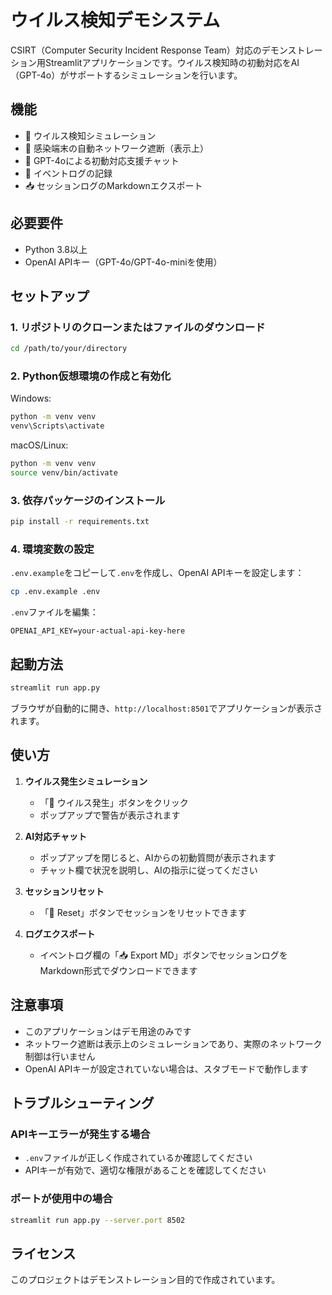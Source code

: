 # ウイルス検知デモシステム

CSIRT（Computer Security Incident Response Team）対応のデモンストレーション用Streamlitアプリケーションです。ウイルス検知時の初動対応をAI（GPT-4o）がサポートするシミュレーションを行います。

## 機能

- 🦠 ウイルス検知シミュレーション
- 🔴 感染端末の自動ネットワーク遮断（表示上）
- 🤖 GPT-4oによる初動対応支援チャット
- 📝 イベントログの記録
- 📥 セッションログのMarkdownエクスポート

## 必要要件

- Python 3.8以上
- OpenAI APIキー（GPT-4o/GPT-4o-miniを使用）

## セットアップ

### 1. リポジトリのクローンまたはファイルのダウンロード

```bash
cd /path/to/your/directory
```

### 2. Python仮想環境の作成と有効化

Windows:
```bash
python -m venv venv
venv\Scripts\activate
```

macOS/Linux:
```bash
python -m venv venv
source venv/bin/activate
```

### 3. 依存パッケージのインストール

```bash
pip install -r requirements.txt
```

### 4. 環境変数の設定

`.env.example`をコピーして`.env`を作成し、OpenAI APIキーを設定します：

```bash
cp .env.example .env
```

`.env`ファイルを編集：
```
OPENAI_API_KEY=your-actual-api-key-here
```

## 起動方法

```bash
streamlit run app.py
```

ブラウザが自動的に開き、`http://localhost:8501`でアプリケーションが表示されます。

## 使い方

1. **ウイルス発生シミュレーション**
   - 「🦠 ウイルス発生」ボタンをクリック
   - ポップアップで警告が表示されます

2. **AI対応チャット**
   - ポップアップを閉じると、AIからの初動質問が表示されます
   - チャット欄で状況を説明し、AIの指示に従ってください

3. **セッションリセット**
   - 「🔄 Reset」ボタンでセッションをリセットできます

4. **ログエクスポート**
   - イベントログ欄の「📥 Export MD」ボタンでセッションログをMarkdown形式でダウンロードできます

## 注意事項

- このアプリケーションはデモ用途のみです
- ネットワーク遮断は表示上のシミュレーションであり、実際のネットワーク制御は行いません
- OpenAI APIキーが設定されていない場合は、スタブモードで動作します

## トラブルシューティング

### APIキーエラーが発生する場合
- `.env`ファイルが正しく作成されているか確認してください
- APIキーが有効で、適切な権限があることを確認してください

### ポートが使用中の場合
```bash
streamlit run app.py --server.port 8502
```

## ライセンス

このプロジェクトはデモンストレーション目的で作成されています。